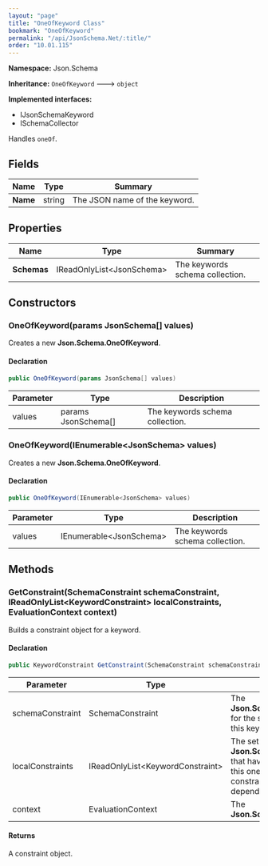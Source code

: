 ```yaml
---
layout: "page"
title: "OneOfKeyword Class"
bookmark: "OneOfKeyword"
permalink: "/api/JsonSchema.Net/:title/"
order: "10.01.115"
---
```

**Namespace:** Json.Schema

**Inheritance:**
`OneOfKeyword`
 🡒 
`object`

**Implemented interfaces:**

- IJsonSchemaKeyword
- ISchemaCollector

Handles `oneOf`.

## Fields

| Name | Type | Summary |
|---|---|---|
| **Name** | string | The JSON name of the keyword. |

## Properties

| Name | Type | Summary |
|---|---|---|
| **Schemas** | IReadOnlyList\<JsonSchema\> | The keywords schema collection. |

## Constructors

### OneOfKeyword(params JsonSchema[] values)

Creates a new **Json.Schema.OneOfKeyword**.

#### Declaration

```c#
public OneOfKeyword(params JsonSchema[] values)
```

| Parameter | Type | Description |
|---|---|---|
| values | params JsonSchema[] | The keywords schema collection. |


### OneOfKeyword(IEnumerable\<JsonSchema\> values)

Creates a new **Json.Schema.OneOfKeyword**.

#### Declaration

```c#
public OneOfKeyword(IEnumerable<JsonSchema> values)
```

| Parameter | Type | Description |
|---|---|---|
| values | IEnumerable\<JsonSchema\> | The keywords schema collection. |


## Methods

### GetConstraint(SchemaConstraint schemaConstraint, IReadOnlyList\<KeywordConstraint\> localConstraints, EvaluationContext context)

Builds a constraint object for a keyword.

#### Declaration

```c#
public KeywordConstraint GetConstraint(SchemaConstraint schemaConstraint, IReadOnlyList<KeywordConstraint> localConstraints, EvaluationContext context)
```

| Parameter | Type | Description |
|---|---|---|
| schemaConstraint | SchemaConstraint | The **Json.Schema.SchemaConstraint** for the schema object that houses this keyword. |
| localConstraints | IReadOnlyList\<KeywordConstraint\> | The set of other **Json.Schema.KeywordConstraint**s that have been processed prior to this one. Will contain the constraints for keyword dependencies. |
| context | EvaluationContext | The **Json.Schema.EvaluationContext**. |


#### Returns

A constraint object.

